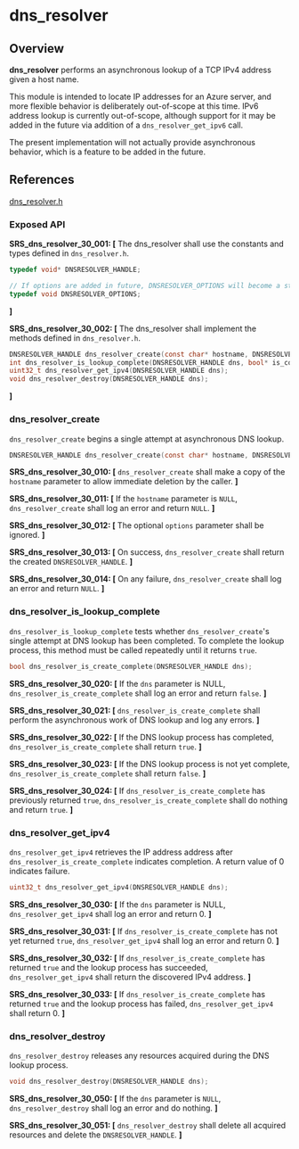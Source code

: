 dns_resolver
=================

## Overview

**dns_resolver** performs an asynchronous lookup of a TCP IPv4 address given a host name.

This module is intended to locate IP addresses for an Azure server, and more flexible behavior is deliberately out-of-scope at this time. IPv6 address lookup is currently out-of-scope, although support for it may be added in the future via addition of a `dns_resolver_get_ipv6` call.

The present implementation will not actually provide asynchronous behavior, which is a feature to be added in the future.
## References

[dns_resolver.h](https://github.com/Azure/azure-c-shared-utility/blob/master/inc/azure_c_shared_utility/dns_resolver.h)  

###   Exposed API


**SRS_dns_resolver_30_001: [** The dns_resolver shall use the constants and types defined in `dns_resolver.h`.
```c
typedef void* DNSRESOLVER_HANDLE;

// If options are added in future, DNSRESOLVER_OPTIONS will become a struct containing the options
typedef void DNSRESOLVER_OPTIONS;
```
 **]**

**SRS_dns_resolver_30_002: [** The dns_resolver shall implement the methods defined in `dns_resolver.h`.
```c
DNSRESOLVER_HANDLE dns_resolver_create(const char* hostname, DNSRESOLVER_OPTIONS* options);
int dns_resolver_is_lookup_complete(DNSRESOLVER_HANDLE dns, bool* is_complete);
uint32_t dns_resolver_get_ipv4(DNSRESOLVER_HANDLE dns);
void dns_resolver_destroy(DNSRESOLVER_HANDLE dns);
```
 **]**


###   dns_resolver_create
`dns_resolver_create` begins a single attempt at asynchronous DNS lookup.
```c
DNSRESOLVER_HANDLE dns_resolver_create(const char* hostname, DNSRESOLVER_OPTIONS* options);
```

**SRS_dns_resolver_30_010: [** `dns_resolver_create` shall make a copy of the `hostname` parameter to allow immediate deletion by the caller. **]**

**SRS_dns_resolver_30_011: [** If the `hostname` parameter is `NULL`, `dns_resolver_create` shall log an error and return `NULL`. **]**

**SRS_dns_resolver_30_012: [** The optional `options` parameter shall be ignored. **]**

**SRS_dns_resolver_30_013: [** On success, `dns_resolver_create` shall return the created `DNSRESOLVER_HANDLE`. **]**

**SRS_dns_resolver_30_014: [** On any failure, `dns_resolver_create` shall log an error and return `NULL`. **]**


###   dns_resolver_is_lookup_complete
`dns_resolver_is_lookup_complete` tests whether `dns_resolver_create`'s single attempt at DNS lookup has been completed. To complete the lookup process, this method must be called repeatedly until it returns `true`.

```c
bool dns_resolver_is_create_complete(DNSRESOLVER_HANDLE dns);
```

**SRS_dns_resolver_30_020: [** If the `dns` parameter is NULL, `dns_resolver_is_create_complete` shall log an error and return `false`. **]**

**SRS_dns_resolver_30_021: [** `dns_resolver_is_create_complete` shall perform the asynchronous work of DNS lookup and log any errors. **]**

**SRS_dns_resolver_30_022: [** If the DNS lookup process has completed, `dns_resolver_is_create_complete` shall return `true`. **]**

**SRS_dns_resolver_30_023: [** If the DNS lookup process is not yet complete, `dns_resolver_is_create_complete` shall return `false`. **]**

**SRS_dns_resolver_30_024: [** If `dns_resolver_is_create_complete` has previously returned `true`, `dns_resolver_is_create_complete` shall do nothing and return `true`. **]**


###   dns_resolver_get_ipv4
`dns_resolver_get_ipv4` retrieves the IP address address after `dns_resolver_is_create_complete` indicates completion. A return value of 0 indicates failure.

```c
uint32_t dns_resolver_get_ipv4(DNSRESOLVER_HANDLE dns);
```

**SRS_dns_resolver_30_030: [** If the `dns` parameter is NULL, `dns_resolver_get_ipv4` shall log an error and return 0. **]**

**SRS_dns_resolver_30_031: [** If `dns_resolver_is_create_complete` has not yet returned `true`, `dns_resolver_get_ipv4` shall log an error and return 0. **]**

**SRS_dns_resolver_30_032: [** If `dns_resolver_is_create_complete` has returned `true` and the lookup process has succeeded, `dns_resolver_get_ipv4` shall return the discovered IPv4 address. **]**

**SRS_dns_resolver_30_033: [** If `dns_resolver_is_create_complete` has returned `true` and the lookup process has failed, `dns_resolver_get_ipv4` shall return 0. **]**


###   dns_resolver_destroy
 `dns_resolver_destroy` releases any resources acquired during the DNS lookup process.

 ```c
 void dns_resolver_destroy(DNSRESOLVER_HANDLE dns);
 ```

**SRS_dns_resolver_30_050: [** If the `dns` parameter is `NULL`, `dns_resolver_destroy` shall log an error and do nothing. **]**  

**SRS_dns_resolver_30_051: [** `dns_resolver_destroy` shall delete all acquired resources and delete the `DNSRESOLVER_HANDLE`. **]**  
